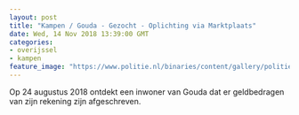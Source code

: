 ```yaml
---
layout: post
title: "Kampen / Gouda - Gezocht - Oplichting via Marktplaats"
date: Wed, 14 Nov 2018 13:39:00 GMT
categories: 
- overijssel 
- kampen 
feature_image: "https://www.politie.nl/binaries/content/gallery/politie/gezocht/verdachten/2018/november/02-on/2018230787-1.jpg"
---
```


Op 24 augustus 2018 ontdekt een inwoner van Gouda dat er geldbedragen van zijn rekening zijn afgeschreven.

